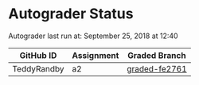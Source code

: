 # Autograder Status
Autograder last run at: September 25, 2018 at 12:40

| GitHub ID | Assignment | Graded Branch |
|-----------|------------|---------------|
| TeddyRandby | a2 | [graded-fe2761](https://github.com/Fall2018COMP401-001/a2-TeddyRandby/tree/graded-fe2761) | 
